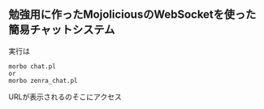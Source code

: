 勉強用に作ったMojoliciousのWebSocketを使った簡易チャットシステム
---

実行は

```
morbo chat.pl
or
morbo zenra_chat.pl
```
URLが表示されるのそこにアクセス
